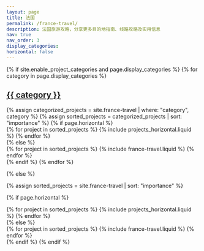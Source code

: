 ```yaml
---
layout: page
title: 法国
permalink: /france-travel/
description: 法国旅游攻略，分享更多目的地指南、线路攻略及实用信息
nav: true
nav_order: 3
display_categories: 
horizontal: false
---
```


<!-- pages/france-travel.md -->
<div class="projects">
{% if site.enable_project_categories and page.display_categories %}
  <!-- Display categorized projects -->
  {% for category in page.display_categories %}
  <a id="{{ category }}" href=".#{{ category }}">
    <h2 class="category">{{ category }}</h2>
  </a>
  {% assign categorized_projects = site.france-travel | where: "category", category %}
  {% assign sorted_projects = categorized_projects | sort: "importance" %}
  <!-- Generate cards for each project -->
  {% if page.horizontal %}
  <div class="container">
    <div class="row row-cols-1 row-cols-md-2">
    {% for project in sorted_projects %}
      {% include projects_horizontal.liquid %}
    {% endfor %}
    </div>
  </div>
  {% else %}
  <div class="row row-cols-1 row-cols-md-3">
    {% for project in sorted_projects %}
      {% include france-travel.liquid %}
    {% endfor %}
  </div>
  {% endif %}
  {% endfor %}

{% else %}

<!-- Display projects without categories -->

{% assign sorted_projects = site.france-travel | sort: "importance" %}

  <!-- Generate cards for each project -->

{% if page.horizontal %}

  <div class="container">
    <div class="row row-cols-1 row-cols-md-2">
    {% for project in sorted_projects %}
      {% include projects_horizontal.liquid %}
    {% endfor %}
    </div>
  </div>
  {% else %}
  <div class="row row-cols-1 row-cols-md-3">
    {% for project in sorted_projects %}
      {% include france-travel.liquid %}
    {% endfor %}
  </div>
  {% endif %}
{% endif %}
</div>
